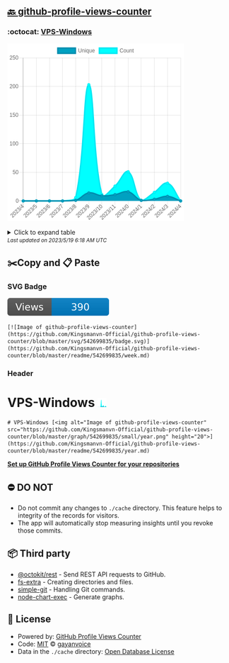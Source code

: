 ## [🔙 github-profile-views-counter](https://github.com/Kingsmanvn-Official/github-profile-views-counter)

### :octocat: [VPS-Windows](https://github.com/Kingsmanvn-Official/VPS-Windows)
![Image of github-profile-views-counter](https://github.com/Kingsmanvn-Official/github-profile-views-counter/blob/master/graph/542699835/large/year.png)

<details>
	<summary>Click to expand table</summary>
	<h2>:calendar: Year Page Views Table</h2>
<table>
	<tr>
		<th>
			Last Updated
		</th>
		<th>
			Unique
		</th>
		<th>
			Count
		</th>
	</tr>
	<tr>
		<td>
			<code>2023/5/1</code>
		</td>
		<td>
			<code>0</code>
		</td>
		<td>
			<code>0</code>
		</td>
	</tr>
	<tr>
		<td>
			<code>2023/4/1</code>
		</td>
		<td>
			<code>8</code>
		</td>
		<td>
			<code>31</code>
		</td>
	</tr>
	<tr>
		<td>
			<code>2023/3/1</code>
		</td>
		<td>
			<code>3</code>
		</td>
		<td>
			<code>15</code>
		</td>
	</tr>
	<tr>
		<td>
			<code>2023/2/1</code>
		</td>
		<td>
			<code>1</code>
		</td>
		<td>
			<code>1</code>
		</td>
	</tr>
	<tr>
		<td>
			<code>2023/1/1</code>
		</td>
		<td>
			<code>16</code>
		</td>
		<td>
			<code>51</code>
		</td>
	</tr>
	<tr>
		<td>
			<code>2022/12/1</code>
		</td>
		<td>
			<code>11</code>
		</td>
		<td>
			<code>26</code>
		</td>
	</tr>
	<tr>
		<td>
			<code>2022/11/1</code>
		</td>
		<td>
			<code>9</code>
		</td>
		<td>
			<code>11</code>
		</td>
	</tr>
	<tr>
		<td>
			<code>2022/10/1</code>
		</td>
		<td>
			<code>14</code>
		</td>
		<td>
			<code>203</code>
		</td>
	</tr>
	<tr>
		<td>
			<code>2022/9/1</code>
		</td>
		<td>
			<code>1</code>
		</td>
		<td>
			<code>6</code>
		</td>
	</tr>
	<tr>
		<td>
			<code>2022/8/1</code>
		</td>
		<td>
			<code>0</code>
		</td>
		<td>
			<code>0</code>
		</td>
	</tr>
	<tr>
		<td>
			<code>2022/7/1</code>
		</td>
		<td>
			<code>0</code>
		</td>
		<td>
			<code>0</code>
		</td>
	</tr>
	<tr>
		<td>
			<code>2022/6/1</code>
		</td>
		<td>
			<code>0</code>
		</td>
		<td>
			<code>0</code>
		</td>
	</tr>
	<tr>
		<td>
			<code>2022/5/1</code>
		</td>
		<td>
			<code>0</code>
		</td>
		<td>
			<code>0</code>
		</td>
	</tr>
</table>

</details>
<small><i>Last updated on 2023/5/19 6:18 AM UTC</i></small>

## ✂️Copy and 📋 Paste
### SVG Badge
[![Image of github-profile-views-counter](https://github.com/Kingsmanvn-Official/github-profile-views-counter/blob/master/svg/542699835/badge.svg)](https://github.com/Kingsmanvn-Official/github-profile-views-counter/blob/master/readme/542699835/week.md)
```readme
[![Image of github-profile-views-counter](https://github.com/Kingsmanvn-Official/github-profile-views-counter/blob/master/svg/542699835/badge.svg)](https://github.com/Kingsmanvn-Official/github-profile-views-counter/blob/master/readme/542699835/week.md)
```
### Header
# VPS-Windows [<img alt="Image of github-profile-views-counter" src="https://github.com/Kingsmanvn-Official/github-profile-views-counter/blob/master/graph/542699835/small/year.png" height="20">](https://github.com/Kingsmanvn-Official/github-profile-views-counter/blob/master/readme/542699835/year.md)
```readme
# VPS-Windows [<img alt="Image of github-profile-views-counter" src="https://github.com/Kingsmanvn-Official/github-profile-views-counter/blob/master/graph/542699835/small/year.png" height="20">](https://github.com/Kingsmanvn-Official/github-profile-views-counter/blob/master/readme/542699835/year.md)
```
[**Set up GitHub Profile Views Counter for your repositories**](https://github.com/gayanvoice/github-profile-views-counter)
## ⛔ DO NOT
- Do not commit any changes to `./cache` directory. This feature helps to integrity of the records for visitors.
- The app will automatically stop measuring insights until you revoke those commits.
## 📦 Third party

- [@octokit/rest](https://www.npmjs.com/package/@octokit/rest) - Send REST API requests to GitHub.
- [fs-extra](https://www.npmjs.com/package/fs-extra) - Creating directories and files.
- [simple-git](https://www.npmjs.com/package/simple-git) - Handling Git commands.
- [node-chart-exec](https://www.npmjs.com/package/node-chart-exec) - Generate graphs.
## 📄 License
- Powered by: [GitHub Profile Views Counter](https://github.com/gayanvoice/github-profile-views-counter)
- Code: [MIT](./LICENSE) © [gayanvoice](https://github.com/gayanvoice/github-profile-views-counter)
- Data in the `./cache` directory: [Open Database License](https://opendatacommons.org/licenses/odbl/1-0/)
